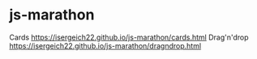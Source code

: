 # js-marathon

 Cards https://isergeich22.github.io/js-marathon/cards.html
 Drag'n'drop https://isergeich22.github.io/js-marathon/dragndrop.html
